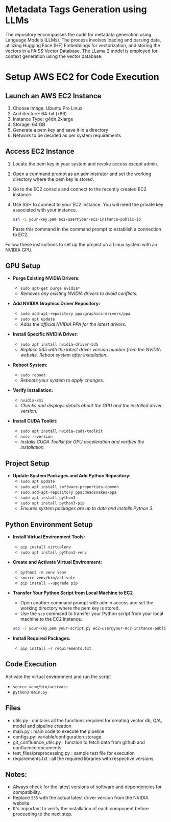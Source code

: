 # Metadata Tags Generation using LLMs

The repository encompasses the code for metadata generation using Language Models (LLMs). The process involves loading and parsing data, utilizing Hugging Face (HF) Embeddings for vectorization, and storing the vectors in a FAISS Vector Database. The LLama 2 model is employed for context generation using the vector database.


# Setup AWS EC2 for Code Execution

## Launch an AWS EC2 Instance
1. Choose Image: Ubuntu Pro Linux
2. Architecture: 64-bit (x86)
3. Instance Type: g4dn.2xlarge
4. Storage: 64 GB
5. Generate a pem key and save it in a directory
6. Network to be decided as per system requirements

## Access EC2 Instance
1. Locate the pem key in your system and revoke access except admin.
2. Open a command prompt as an administrator and set the working directory where the pem key is stored.
3. Go to the EC2 console and connect to the recently created EC2 instance.
4. Use SSH to connect to your EC2 instance. You will need the private key associated with your instance.
   
   ```bash
   ssh -i your-key.pem ec2-user@your-ec2-instance-public-ip
   ```
   
   Paste this command in the command prompt to establish a connection to EC2.


Follow these instructions to set up the project on a Linux system with an NVIDIA GPU.

## GPU Setup

- **Purge Existing NVIDIA Drivers:**
  - `sudo apt-get purge nvidia*`
  - *Removes any existing NVIDIA drivers to avoid conflicts.*

- **Add NVIDIA Graphics Driver Repository:**
  - `sudo add-apt-repository ppa:graphics-drivers/ppa` 
  - `sudo apt update`
  - *Adds the official NVIDIA PPA for the latest drivers.*

- **Install Specific NVIDIA Driver:**
  - `sudo apt install nvidia-driver-535`
  - *Replace 535 with the latest driver version number from the NVIDIA website. Reboot system after installation.*

- **Reboot System:**
  - `sudo reboot`
  - *Reboots your system to apply changes.*

- **Verify Installation:**
  - `nvidia-smi`
  - *Checks and displays details about the GPU and the installed driver version.*

- **Install CUDA Toolkit:**
  - `sudo apt install nvidia-cuda-toolkit` 
  - `nvcc --version`
  - *Installs CUDA Toolkit for GPU acceleration and verifies the installation.*

## Project Setup

- **Update System Packages and Add Python Repository:**
  - `sudo apt update`
  - `sudo apt install software-properties-common`
  - `sudo add-apt-repository ppa:deadsnakes/ppa`
  - `sudo apt install python3`
  - `sudo apt install python3-pip`
  - *Ensures system packages are up to date and installs Python 3.*

## Python Environment Setup

- **Install Virtual Environment Tools:**
  - `pip install virtualenv`
  - `sudo apt install python3-venv`

- **Create and Activate Virtual Environment:**
  - `python3 -m venv venv`
  - `source venv/bin/activate`
  - `pip install --upgrade pip`

- **Transfer Your Python Script from Local Machine to EC2**
   -  Open another command prompt with admin access and set the working directory where the pem key is stored.
   - Use the `scp` command to transfer your Python script from your local machine to the EC2 instance.

   ```bash
   scp -i your-key.pem your-script.py ec2-user@your-ec2-instance-public-ip:/path/to/remote/location
   ```

- **Install Required Packages:**
  - `pip install -r requirements.txt`


## Code Execution
Activate the virtual environment and run the script
- `source venv/bin/activate`
- `python3 main.py`

##  Files 
- utils.py : contains all the functions required for creating vector db, Q/A, model and pipeline creation
- main.py : main code to execute the pipeline
- configs.py: variable/configuration storage
- git_confluence_utils.py : function to fetch data from github and confluence documents
- test_files/preprocessing.py : sample test file for execution
- requirements.txt : all the required libraries with respective versions  



## Notes:

- Always check for the latest versions of software and dependencies for compatibility.
- Replace `535` with the actual latest driver version from the NVIDIA website.
- It's important to verify the installation of each component before proceeding to the next step.

